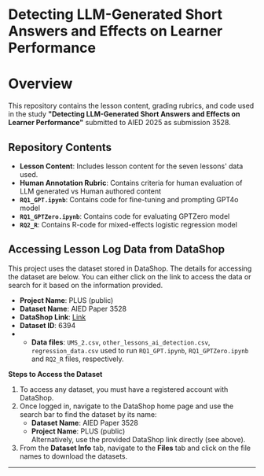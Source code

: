 # Detecting LLM-Generated Short Answers and Effects on Learner Performance

# Overview
This repository contains the lesson content, grading rubrics, and code used in the study **"Detecting LLM-Generated Short Answers and Effects on Learner Performance"** submitted to AIED 2025 as submission 3528.

## **Repository Contents**
- **Lesson Content**: Includes lesson content for the seven lessons' data used.  
- **Human Annotation Rubric**: Contains criteria for human evaluation of LLM generated vs Human authored content
- **`RQ1_GPT.ipynb`**: Contains code for fine-tuning and prompting GPT4o model
- **`RQ1_GPTZero.ipynb`**: Contains code for evaluating GPTZero model
- **`RQ2_R`**: Contains R-code for mixed-effects logistic regression model

## Accessing Lesson Log Data from DataShop  

This project uses the dataset stored in DataShop. The details for accessing the dataset are below. You can either click on the link to access the data or search for it based on the information provided.  

- **Project Name**: PLUS (public)  
- **Dataset Name**: AIED Paper 3528
- **DataShop Link**: [Link](https://pslcdatashop.web.cmu.edu/Files?datasetId=6394)
- **Dataset ID**: 6394
- - **Data files**: `UMS_2.csv`, `other_lessons_ai_detection.csv`, `regression_data.csv` used to run `RQ1_GPT.ipynb`, `RQ1_GPTZero.ipynb` and `RQ2_R` files, respectively. 

**Steps to Access the Dataset**  
1. To access any dataset, you must have a registered account with DataShop.  
2. Once logged in, navigate to the DataShop home page and use the search bar to find the dataset by its name:  
   - **Dataset Name**: AIED Paper 3528  
   - **Project Name**: PLUS (public)  
   Alternatively, use the provided DataShop link directly (see above).  
3. From the **Dataset Info** tab, navigate to the **Files** tab and click on the file names to download the datasets.  
---
